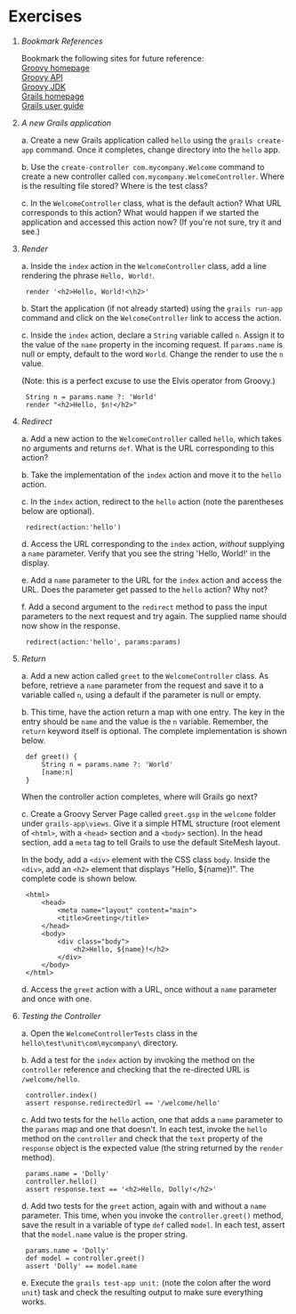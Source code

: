 Exercises
==========

1. *Bookmark References*
    
    Bookmark the following sites for future reference:  
        [Groovy homepage](http://groovy.codehaus.org)  
        [Groovy API](http://groovy.codehaus.org/gapi/)  
        [Groovy JDK](http://groovy.codehaus.org/groovy-jdk/)  
        [Grails homepage](http://grails.org/)  
        [Grails user guide](http://grails.org/doc/latest/)
        
2. *A new Grails application*

    a. Create a new Grails application called `hello` using the `grails create-app` command. Once it completes, change directory into the `hello` app.
    
    b. Use the `create-controller com.mycompany.Welcome` command to create a new controller called `com.mycompany.WelcomeController`. Where is the resulting file stored? Where is the test class?
    
    c. In the `WelcomeController` class, what is the default action? What URL corresponds to this action? What would happen if we started the application and accessed this action now? (If you're not sure, try it and see.)
    
3. *Render*

    a. Inside the `index` action in the `WelcomeController` class, add a line rendering the phrase `Hello, World!`.
    
        render '<h2>Hello, World!<\h2>'
    
    b. Start the application (if not already started) using the `grails run-app` command and click on the `WelcomeController` link to access the action.
    
    c. Inside the `index` action, declare a `String` variable called `n`. Assign it to the value of the `name` property in the incoming request. If `params.name` is null or empty, default to the word `World`. Change the render to use the `n` value.
    
    (Note: this is a perfect excuse to use the Elvis operator from Groovy.)
    
        String n = params.name ?: 'World'
        render "<h2>Hello, $n!</h2>"

4. *Redirect*

    a. Add a new action to the `WelcomeController` called `hello`, which takes no arguments and returns `def`. What is the URL corresponding to this action?
    
    b. Take the implementation of the `index` action and move it to the `hello` action.
    
    c. In the `index` action, redirect to the `hello` action (note the parentheses below are optional).
    
        redirect(action:'hello')
        
    d. Access the URL corresponding to the `index` action, _without_ supplying a `name` parameter. Verify that you see the string 'Hello, World!' in the display.
    
    e. Add a `name` parameter to the URL for the `index` action and access the URL. Does the parameter get passed to the `hello` action? Why not?
    
    f. Add a second argument to the `redirect` method to pass the input parameters to the next request and try again. The supplied name should now show in the response.
    
        redirect(action:'hello', params:params)
        
5. *Return*

    a. Add a new action called `greet` to the `WelcomeController` class. As before, retrieve a `name` parameter from the request and save it to a variable called `n`, using a default if the parameter is null or empty.
    
    b. This time, have the action return a map with one entry. The key in the entry should be `name` and the value is the `n` variable. Remember, the `return` keyword itself is optional. The complete implementation is shown below.
    
        def greet() {
            String n = params.name ?: 'World'
            [name:n]
        }
        
    When the controller action completes, where will Grails go next?
        
    c. Create a Groovy Server Page called `greet.gsp` in the `welcome` folder under `grails-app\views`. Give it a simple HTML structure (root element of `<html>`, with a `<head>` section and a `<body>` section). In the head section, add a `meta` tag to tell Grails to use the default SiteMesh layout.
        
    In the body, add a `<div>` element with the CSS class `body`. Inside the `<div>`, add an `<h2>` element that displays "Hello, ${name}!".  The complete code is shown below.
        
        <html>
            <head>
                <meta name="layout" content="main">
                <title>Greeting</title>
            </head>
            <body>
                <div class="body">
                    <h2>Hello, ${name}!</h2>
                </div>
            </body>
        </html>
        
    d. Access the `greet` action with a URL, once without a `name` parameter and once with one.
    
6. *Testing the Controller*

    a. Open the `WelcomeControllerTests` class in the `hello\test\unit\com\mycompany\` directory.
    
    b. Add a test for the `index` action by invoking the method on the `controller` reference and checking that the re-directed URL is `/welcome/hello`.
    
        controller.index()
        assert response.redirectedUrl == '/welcome/hello'
    
    c. Add two tests for the `hello` action, one that adds a `name` parameter to the `params` map and one that doesn't. In each test, invoke the `hello` method on the `controller` and check that the `text` property of the `response` object is the expected value (the string returned by the `render` method).
    
        params.name = 'Dolly'
        controller.hello()
        assert response.text == '<h2>Hello, Dolly!</h2>'
    
    d. Add two tests for the `greet` action, again with and without a `name` parameter. This time, when you invoke the `controller.greet()` method, save the result in a variable of type `def` called `model`. In each test, assert that the `model.name` value is the proper string.
    
        params.name = 'Dolly'
        def model = controller.greet()
        assert 'Dolly' == model.name
    
    e. Execute the `grails test-app unit:` (note the colon after the word `unit`) task and check the resulting output to make sure everything works.